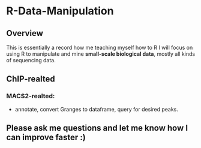 # R-Data-Manipulation
## Overview
This is essentially a record how me teaching myself how to R
I will focus on using R to manipulate and mine **small-scale biological data**, mostly all kinds of sequencing data.

## ChIP-realted
### MACS2-realted: 
* annotate, convert Granges to dataframe, query for desired peaks.

## Please ask me questions and let me know how I can improve faster :)
